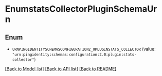 # EnumstatsCollectorPluginSchemaUrn

## Enum


* `URNPINGIDENTITYSCHEMASCONFIGURATION2_0PLUGINSTATS_COLLECTOR` (value: `"urn:pingidentity:schemas:configuration:2.0:plugin:stats-collector"`)


[[Back to Model list]](../README.md#documentation-for-models) [[Back to API list]](../README.md#documentation-for-api-endpoints) [[Back to README]](../README.md)


